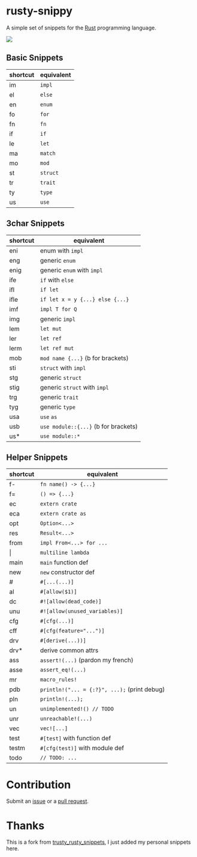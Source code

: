 # rusty-snippy

A simple set of snippets for the [Rust](https://www.rust-lang.org/) programming language.

![](rusty-snippy.gif)

## Basic Snippets

|shortcut|equivalent|
|--------|----------|
|im | `impl`|
|el | `else`|
|en | `enum`|
|fo | `for`|
|fn | `fn`|
|if | `if`|
|le | `let`|
|ma | `match`|
|mo | `mod`|
|st | `struct`|
|tr | `trait`|
|ty | `type`|
|us | `use`|

## 3char Snippets

|shortcut|equivalent|
|--------|----------|
|eni | enum with `impl` |
|eng | generic `enum` |
|enig | generic `enum` with `impl` |
|ife | `if` with `else` |
|ifl | `if let` |
|ifle | `if let x = y {...} else {...}` |
|imf | `impl T for Q` |
|img | generic `impl` |
|lem | `let mut` |
|ler | `let ref` |
|lerm | `let ref mut` |
|mob | `mod name {...}` (b for brackets) |
|sti | `struct` with `impl` |
|stg | generic `struct` |
|stig | generic `struct` with `impl` |
|trg | generic `trait` |
|tyg | generic `type` |
|usa | `use` `as` |
|usb | `use module::{...}` (b for brackets) |
|us\* | `use module::*` |

## Helper Snippets

|shortcut|equivalent|
|--------|----------|
|f- | `fn name() -> {...}`|
|f= | `() => {...}`|
|ec | `extern crate`|
|eca | `extern crate as`|
|opt | `Option<...>`|
|res | `Result<...>`|
|from | `impl From<...> for ...`|
|\| | `multiline lambda`|
|main | `main` function def|
|new | `new` constructor def|
|\# | `#[...(...)]`|
|al| `#[allow($1)]` |
|dc | `#![allow(dead_code)]`|
|unu | `#![allow(unused_variables)]`
|cfg | `#[cfg(...)]`|
|cff | `#[cfg(feature="...")]`|
|drv | `#[derive(...))]`|
|drv\* | derive common attrs|
|ass | `assert!(...)` (pardon my french)|
|asse | `assert_eq!(...)`|
|mr | `macro_rules!`|
|pdb | `println!("... = {:?}", ...);` (print debug)|
|pln | `println!(...);`|
|un | `unimplemented!() // TODO`|
|unr | `unreachable!(...)`|
|vec | `vec![...]`|
|test | `#[test]` with function def|
|testm | `#[cfg(test)]` with module def|
|todo | `// TODO: ...`|

# Contribution
Submit an [issue](https://github.com/nenjotsu/rusty-snippy/issues) or a [pull request](https://github.com/nenjotsu/rusty-snippy/pulls).

# Thanks
This is a fork from [trusty_rusty_snippets](https://github.com/polypus74/trusty_rusty_snippets), I just added my personal snippets here.
